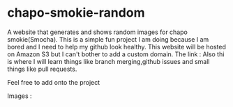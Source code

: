 # chapo-smokie-random
A website that generates and shows random images for chapo smokie(Smocha).
This is a simple fun project I am doing because I am bored and I need to help my github look healthy.
This website will be hosted on Amazon S3 but I can't bother to add a custom domain.
The link : 
Also thi is where I will learn things like branch merging,github issues and small things like pull requests.

Feel free to add onto the project

Images :
